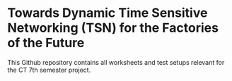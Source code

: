# Towards Dynamic Time Sensitive Networking (TSN) for the Factories of the Future

This Github repository contains all worksheets and test setups relevant for the CT 7th semester project.
